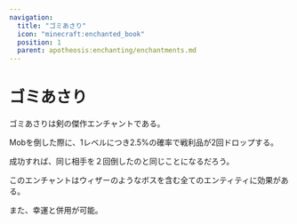 ```yaml
---
navigation:
  title: "ゴミあさり"
  icon: "minecraft:enchanted_book"
  position: 1
  parent: apotheosis:enchanting/enchantments.md
---
```


# ゴミあさり

<Color id="dark_green">ゴミあさり</Color>は剣の傑作エンチャントである。

Mobを倒した際に、1レベルにつき2.5%の確率で戦利品が2回ドロップする。

成功すれば、同じ相手を２回倒したのと同じことになるだろう。

このエンチャントは<Color id="dark_gray">ウィザー</Color>のようなボスを含む全てのエンティティに効果がある。

また、<Color id="blue">幸運</Color>と併用が可能。

